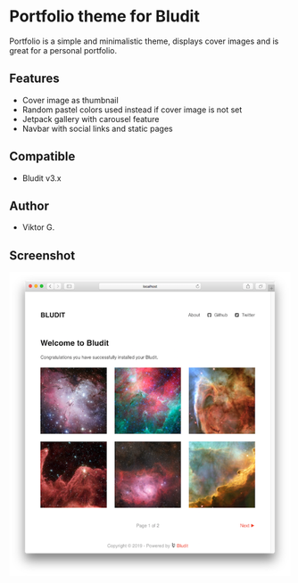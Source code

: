 # Portfolio theme for Bludit
Portfolio is a simple and minimalistic theme, displays cover images and is great for a personal portfolio.

## Features
- Cover image as thumbnail
- Random pastel colors used instead if cover image is not set
- Jetpack gallery with carousel feature
- Navbar with social links and static pages

## Compatible
- Bludit v3.x

## Author
- Viktor G.

## Screenshot
![screenshot-portfolio](https://github.com/vikgor/portfolio/blob/master/screenshot.png)
